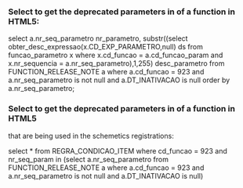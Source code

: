 ###  Select to get the deprecated parameters in of a function in HTML5:

select a.nr_seq_parametro nr_parametro,
substr((select obter_desc_expressao(x.CD_EXP_PARAMETRO,null) ds
	from funcao_parametro x 
	where x.cd_funcao = a.cd_funcao_param 
	and x.nr_sequencia = a.nr_seq_parametro),1,255) desc_parametro
from FUNCTION_RELEASE_NOTE a
where a.cd_funcao = 923
and a.nr_seq_parametro is not null
and a.DT_INATIVACAO is null
order by a.nr_seq_parametro;

###  Select to get the deprecated parameters in of a function in HTML5
that are being used in the schemetics registrations:

select * 
from REGRA_CONDICAO_ITEM
where cd_funcao = 923
and nr_seq_param in (select a.nr_seq_parametro
                  from FUNCTION_RELEASE_NOTE a
                  where a.cd_funcao = 923
                  and a.nr_seq_parametro is not null
                  and a.DT_INATIVACAO is null)
